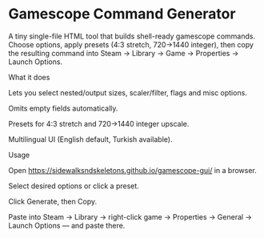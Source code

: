 # Gamescope Command Generator

A tiny single-file HTML tool that builds shell-ready gamescope commands. Choose options, apply presets (4:3 stretch, 720→1440 integer), then copy the resulting command into Steam → Library → Game → Properties → Launch Options.

What it does

Lets you select nested/output sizes, scaler/filter, flags and misc options.

Omits empty fields automatically.

Presets for 4:3 stretch and 720→1440 integer upscale.

Multilingual UI (English default, Turkish available).

Usage

Open https://sidewalksndskeletons.github.io/gamescope-gui/ in a browser.

Select desired options or click a preset.

Click Generate, then Copy.

Paste into Steam → Library → right-click game → Properties → General → Launch Options — and paste there.
